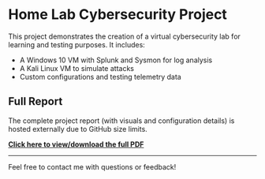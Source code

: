 #  Home Lab Cybersecurity Project

This project demonstrates the creation of a virtual cybersecurity lab for learning and testing purposes. It includes:

- A Windows 10 VM with Splunk and Sysmon for log analysis
- A Kali Linux VM to simulate attacks
- Custom configurations and testing telemetry data

##  Full Report

The complete project report (with visuals and configuration details) is hosted externally due to GitHub size limits.

 [**Click here to view/download the full PDF**](https://docs.google.com/document/d/1JHiYls0wJeyzCzLVDQgMFW5q23OdL58BGy-NiOz1gDQ/edit?usp=sharing)

---

Feel free to contact me with questions or feedback!
